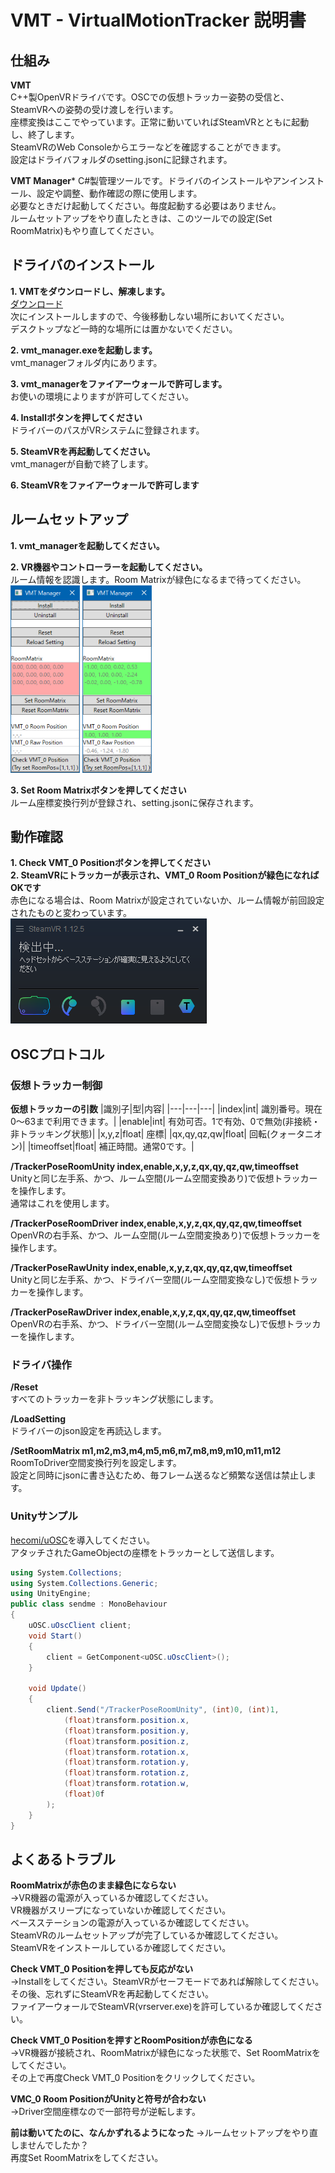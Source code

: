 # VMT - VirtualMotionTracker 説明書
## 仕組み
**VMT**  
C++製OpenVRドライバです。OSCでの仮想トラッカー姿勢の受信と、SteamVRへの姿勢の受け渡しを行います。  
座標変換はここでやっています。正常に動いていればSteamVRとともに起動し、終了します。  
SteamVRのWeb Consoleからエラーなどを確認することができます。  
設定はドライバフォルダのsetting.jsonに記録されます。  

**VMT Manager***
C#製管理ツールです。ドライバのインストールやアンインストール、設定や調整、動作確認の際に使用します。  
必要なときだけ起動してください。毎度起動する必要はありません。  
ルームセットアップをやり直したときは、このツールでの設定(Set RoomMatrix)もやり直してください。  

## ドライバのインストール
**1. VMTをダウンロードし、解凍します。**  
[ダウンロード](https://github.com/gpsnmeajp/VirtualMotionTracker/releases)  
次にインストールしますので、今後移動しない場所においてください。  
デスクトップなど一時的な場所には置かないでください。  

**2. vmt_manager.exeを起動します。**  
vmt_managerフォルダ内にあります。

**3. vmt_managerをファイアーウォールで許可します。**  
お使いの環境によりますが許可してください。  

**4. Installボタンを押してください**  
ドライバーのパスがVRシステムに登録されます。

**5. SteamVRを再起動してください。**  
vmt_managerが自動で終了します。

**6. SteamVRをファイアーウォールで許可します**

## ルームセットアップ
**1. vmt_managerを起動してください。**  

**2. VR機器やコントローラーを起動してください。**  
ルーム情報を認識します。Room Matrixが緑色になるまで待ってください。  
<img src="screen1.png" height="300px"></img>
<img src="screen2.png" height="300px"></img>  

**3. Set Room Matrixボタンを押してください**  
ルーム座標変換行列が登録され、setting.jsonに保存されます。

## 動作確認
**1. Check VMT_0 Positionボタンを押してください**  
**2. SteamVRにトラッカーが表示され、VMT_0 Room Positionが緑色になればOKです**  
赤色になる場合は、Room Matrixが設定されていないか、ルーム情報が前回設定されたものと変わっています。  
<img src="screen3.png"></img>  

## OSCプロトコル
### 仮想トラッカー制御
**仮想トラッカーの引数**
|識別子|型|内容|
|---|---|---|
|index|int| 識別番号。現在0～63まで利用できます。|
|enable|int| 有効可否。1で有効、0で無効(非接続・非トラッキング状態)|
|x,y,z|float| 座標|
|qx,qy,qz,qw|float| 回転(クォータニオン)|
|timeoffset|float| 補正時間。通常0です。|

**/TrackerPoseRoomUnity index,enable,x,y,z,qx,qy,qz,qw,timeoffset**  
Unityと同じ左手系、かつ、ルーム空間(ルーム空間変換あり)で仮想トラッカーを操作します。  
通常はこれを使用します。  
  
**/TrackerPoseRoomDriver index,enable,x,y,z,qx,qy,qz,qw,timeoffset**  
OpenVRの右手系、かつ、ルーム空間(ルーム空間変換あり)で仮想トラッカーを操作します。  
  
**/TrackerPoseRawUnity index,enable,x,y,z,qx,qy,qz,qw,timeoffset**  
Unityと同じ左手系、かつ、ドライバー空間(ルーム空間変換なし)で仮想トラッカーを操作します。  
  
**/TrackerPoseRawDriver index,enable,x,y,z,qx,qy,qz,qw,timeoffset**  
OpenVRの右手系、かつ、ドライバー空間(ルーム空間変換なし)で仮想トラッカーを操作します。  
  
### ドライバ操作
**/Reset**  
すべてのトラッカーを非トラッキング状態にします。  
  
**/LoadSetting**  
ドライバーのjson設定を再読込します。  
  
**/SetRoomMatrix m1,m2,m3,m4,m5,m6,m7,m8,m9,m10,m11,m12**  
RoomToDriver空間変換行列を設定します。  
設定と同時にjsonに書き込むため、毎フレーム送るなど頻繁な送信は禁止します。  

### Unityサンプル
[hecomi/uOSC](https://github.com/hecomi/uOSC)を導入してください。  
アタッチされたGameObjectの座標をトラッカーとして送信します。  
  
```cs
using System.Collections;
using System.Collections.Generic;
using UnityEngine;
public class sendme : MonoBehaviour
{
    uOSC.uOscClient client;
    void Start()
    {
        client = GetComponent<uOSC.uOscClient>();
    }

    void Update()
    {
        client.Send("/TrackerPoseRoomUnity", (int)0, (int)1,
            (float)transform.position.x,
            (float)transform.position.y,
            (float)transform.position.z,
            (float)transform.rotation.x,
            (float)transform.rotation.y,
            (float)transform.rotation.z,
            (float)transform.rotation.w,
            (float)0f
        );
    }
}
```

## よくあるトラブル
**RoomMatrixが赤色のまま緑色にならない**  
→VR機器の電源が入っているか確認してください。  
VR機器がスリープになっていないか確認してください。  
ベースステーションの電源が入っているか確認してください。  
SteamVRのルームセットアップが完了しているか確認してください。  
SteamVRをインストールしているか確認してください。  
  
**Check VMT_0 Positionを押しても反応がない**  
→Installをしてください。SteamVRがセーフモードであれば解除してください。  
その後、忘れずにSteamVRを再起動してください。  
ファイアーウォールでSteamVR(vrserver.exe)を許可しているか確認してください。  
  
**Check VMT_0 Positionを押すとRoomPositionが赤色になる**  
→VR機器が接続され、RoomMatrixが緑色になった状態で、Set RoomMatrixをしてください。  
その上で再度Check VMT_0 Positionをクリックしてください。  
  
**VMC_0 Room PositionがUnityと符号が合わない**  
→Driver空間座標なので一部符号が逆転します。  

**前は動いてたのに、なんかずれるようになった**
→ルームセットアップをやり直しませんでしたか？  
再度Set RoomMatrixをしてください。  
